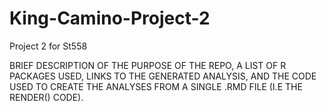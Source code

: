 # King-Camino-Project-2
Project 2 for St558

BRIEF DESCRIPTION OF THE PURPOSE OF THE REPO, A LIST OF R PACKAGES USED, LINKS TO THE GENERATED ANALYSIS, AND THE CODE USED TO CREATE THE ANALYSES FROM A SINGLE .RMD FILE (I.E THE RENDER() CODE).
